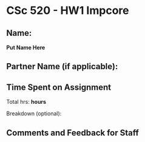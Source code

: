 # CSc 520 - HW1 Impcore

## Name:

**Put Name Here**


## Partner Name (if applicable):


## Time Spent on Assignment

Total hrs: **hours**

Breakdown (optional):


## Comments and Feedback for Staff
